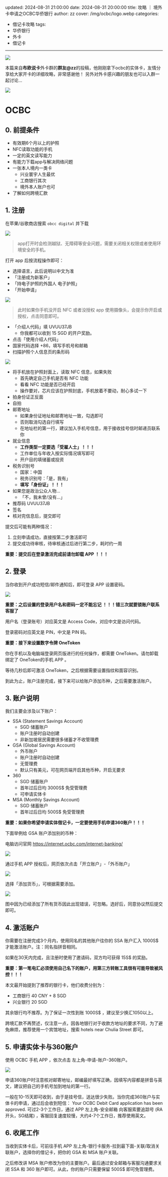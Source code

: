 updated: 2024-08-31 21:00:00
date: 2024-08-31 20:00:00
title: 攻略 ｜ 境外卡申请之OCBC华侨银行
author: zz
cover: /img/ocbc/logo.webp
categories:
  - 借记卡攻略
tags:
  - 华侨银行
  - 外卡
  - 借记卡
---

![](/img/ocbc/logo.webp)

本篇来自**布欧说卡**外卡群的**群友@zz**的投稿，他刚刚拿下ocbc的实体卡，友情分享给大家开卡的详细攻略，非常感谢他！
另外对外卡感兴趣的朋友也可以入群一起讨论...

![](/img/waika.webp)



# OCBC

## 0. 前提条件

- 有效期6个月以上的护照
- NFC读取功能的手机
- 一定的英文读写能力
- 有能力下载app与解决网络问题
- 一张本人境内一类卡
  - 兴业寰宇人生最优
  - 工商银行其次
  - 境外本人账户也可
- 了解如何跨境汇款

## 1. 注册

在苹果/谷歌商店搜索 `obcc digital` 并下载

![](/img/ocbc/store.png)

> app打开时会检测越狱、无障碍等安全问题，需要关闭相关权限或者使用环境安全的手机。

打开 app 后按流程操作即可：

- 选择语言，此后说明以中文为准
- 「注册成为新客户」
- 「持电子护照的外国人 电子护照」
- 「开始申请」

![](/img/ocbc/start.png)

> 此时如果你手机没开启 NFC 或者没授权 app 使用摄像头，会提示你开启或授权，点击同意即可。

- 「介绍人代码」填 UVUU37JB
  - 你我都可以收到 15 SGD 的开户奖励。
- 点击「使用介绍人代码」
- 国家代码选择 +86，填写手机号和邮箱
- 扫描护照个人信息页的条形码

![](/img/ocbc/passport.png)

- 将手机放在护照封面上，读取 NFC 信息，如果失败
  - 首先确定自己手机是否有 NFC 功能
  - 看看 NFC 功能是否已经开启
  - 操作要对，芯片应该在护照封底，手机放着不要动，耐心多试一下
- 拍身份证正反面
- 自拍
- 邮寄地址
  - 如果身份证地址和邮寄地址一致，勾选即可
  - 否则取消勾选自行填写
  - 在地址栏的第一行，建议加入手机号信息，用于接收挂号信时邮递员联系你
- 就业信息
  - **工作类型一定要选「受雇人士」！！！**
  - 工作单位与年收入按实际情况填写即可
  - 开户目的填储蓄或投资
- 税务识别号
  - 国家：中国
  - 税务识别号：「是，我有」
  - **填写「身份证」！！！**
- 如果您是政治公众人物...
  - 「不，我未曾/没有...」
- 推荐码 UVUU37JB
- 签名
- 核对完信息后，提交即可

提交后可能有两种情况：

1. 立刻申请成功，直接按第二步激活即可
2. 提交成功待审核，待审核通过后进行第二步，耗时约一周

**重要：提交后在登录激活完成前请勿卸载 APP ！！！**

## 2. 登录

当你收到开户成功短信/邮件通知后，即可登录 APP 设置密码。

![](/img/ocbc/login.png)

**重要：之后设置的登录用户名和密码一定不能忘记 ！！！错三次就要锁账户联系客服了**

用户名（登录账号）对应英文是 Access Code，对应中文是访问代码。

登录密码对应英文是 PIN，中文是 PIN 码。

**重要：接下来设置数字令牌 OneToken**

你在手机以及电脑端登录网页版进行的任何操作，都需要 OneToken。请勿卸载绑定了 OneToken的手机 APP 。

等待几秒后即可激活 OneToken，之后根据需要设置指纹和面容识别。

到此为止，账户注册完成，接下来可以给账户添加币种，之后需要激活账户。

## 3. 账户说明

我们主要会涉及以下账户：

- SSA (Statement Savings Account)
  - SGD 储蓄账户
  - 账户注册时自动创建
  - 非新加坡居民需要很多储蓄才不收管理费
- GSA (Global Savings Account)
  - 外币账户
  - 账户注册时自动创建
  - 无管理费
  - 默认只有美元，可在网页端开启其他币种，开启无要求
- 360
  - SGD 储蓄账户
  - 首年过后日均 3000S$ 免受管理费
  - 可申请实体卡
- MSA (Monthly Savings Account)
  - SGD 储蓄账户
  - 首年过后日均 500S$ 免受管理费

**重要：如果你希望申请实体借记卡，一定要使用手机申请360账户！！！**

下面举例给 GSA 账户添加别的币种：

电脑访问官网 https://internet.ocbc.com/internet-banking/

![](/img/ocbc/web.png)

通过手机 APP 授权后，网页依次点击「开立账户」-「外币账户」

![](/img/ocbc/web2.png)

选择「添加货币」，可根据需要添加。

![](/img/ocbc/web3.png)

图中因为已经添加了所有货币因此出现错误，可忽略。选好后，同意协议然后提交即可。

## 4. 激活账户

你需要在注册完成3个月内，使用同名的其他账户往你的 SSA 账户汇入 1000S$ 才能激活账户。注：同名指拼音相同。

如果在30天内完成，且注册时使用了邀请码，双方均可获得 15S$ 的奖励。

**重要：第一笔电汇必须使用自己名下的账户，用第三方转账工具很有可能导致被风控！！！**

本文最开始提到了推荐的银行卡，他们收费分别为：

- 工商银行 40 CNY + 8 SGD
- 兴业银行 20 SGD

其余银行均不推荐。为了保证一次性到账 1000S$ ，建议至少换汇1050以上。

跨境汇款不再赘述，仅注意一点，因各地银行对于收款方地址的要求不同，为了避免麻烦，推荐使用一个宾馆地址，搜索 hotels near Chulia Street 即可。

## 5. 申请实体卡与360账户

使用 OCBC 手机 APP ，依次点击 左上角-申请-账户-360账户。

![](/img/ocbc/360.png)

申请360账户时注意核对邮寄地址，邮编最好填写正确，因填写内容都是拼音与英文，建议把自己的手机号加到地址的第一行。

一般在10-15天即可收到，由于是挂号信，送达很少失败。当你完成360账户与实体卡的申请，通过后会收到短信： Your OCBC Debit Card application has been approved. 可过2-3个工作日，通过 APP 左上角-安全邮箱 向客服索要追踪号 (RA开头，SG结尾) ，客服回复速度较慢，大约4-7个工作日，推荐使用英文。

## 6. 收尾工作

当收到实体卡后，可前往手机 APP 左上角-银行卡服务-拉到最下面-关联/取消关联账户，选择你的借记卡，把你的 GSA 和 MSA 账户关联。

之后修改讲 MSA 账户修改为你的主要账户。最后通过安全邮箱与客服沟通要求关闭 SSA 和 360 账户即可。从此，你的账户只需要保留 500S$ 即可免管理费。
